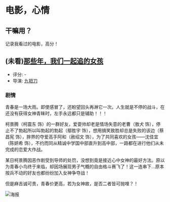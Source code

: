 # 电影，心情

## 干嘛用？

记录我看过的电影，高分！

## (未看)[那些年，我们一起追的女孩](http://movie.douban.com/subject/4920528/)

* 评分: -
* 导演: [九把刀](http://movie.douban.com/celebrity/1314560/)

### 剧情

青春是一场大雨。即使感冒了，还盼望回头再淋它一次。人生就是不停的战斗，在还没有获得女神青睐时，左手永远都只是辅助！！！

柯景腾（柯震东 饰）的一群好友，爱耍帅却老是情场失意的老曹（敖犬 饰），停止不了勃起所以叫勃起的勃起（鄢胜宇 饰），想用搞笑致胜却总是失败的该边（蔡昌宪 饰），胖界的夺爱高手阿和（赦绍文 饰），为了共同喜欢的女孩——沈佳宜（陈妍希 饰），不约而同从精诚中学国中部直升到高中部，一路都在进行他们从未完成的恋爱大作战。

某日柯景腾因恶作剧受到导师的处罚，没想到竟是接近心中女神的最好方法。原以为青春小鸟终于来临，却因场展现男子气概的自由格斗赛飞了！这一连串下…原本按兵不动的好友也都纷纷加入女神争夺战！

但是麻吉诚可贵，青春价更高，若为女神故，是否二者皆可抛哩？！

![海报](http://img3.douban.com/view/photo/photo/public/p1032259019.jpg)
